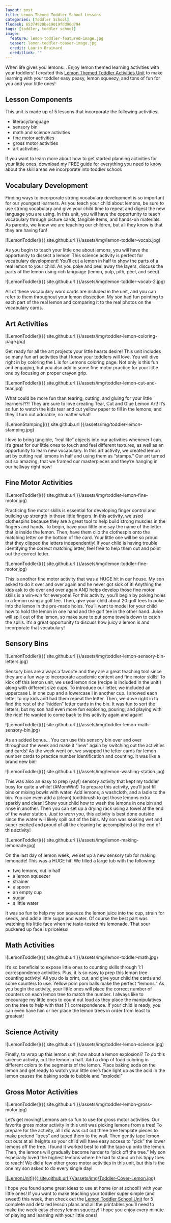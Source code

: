 ```yaml
---
layout: post
title: Lemon Themed Toddler School Lessons
categories: [Toddler School]
flodesk: 65374920be19019fdd96d794
tags: [toddler, toddler school]
image:
  feature: lemon-toddler-featured-image.jpg
  teaser: lemon-toddler-teaser-image.jpg
  credit: Laurin Brainard
  creditlink: ""
---
```

When life gives you lemons… Enjoy lemon themed learning activities with your toddlers! I created this [Lemon Themed Toddler Activities Unit](https://www.teacherspayteachers.com/Product/Toddler-Activities-Lesson-Plans-Lemon-Preschool-Curriculum-Letter-L-4616157?st=af76699ab021192774b95a849e291d33&utm_source=PB%20Blog&utm_campaign=Lemon%20Toddler%20School%20Unit) to make learning with your toddler easy peasy, lemon squeezy, and tons of fun for you and your little ones! 

## Lesson Components 
This unit is made up of 5 lessons that incorporate the following activities:
- literacy/language 
- sensory bin 
- math and science activities 
- fine motor activities
- gross motor activities 
- art activities

If you want to learn more about how to get started planning activities for your little ones, download my FREE guide for everything you need to know about the skill areas we incorporate into toddler school:

<div id="fd-form-65374920be19019fdd96d794"></div>
<script>
  window.fd('form', {
    formId: '65374920be19019fdd96d794',
    containerEl: '#fd-form-65374920be19019fdd96d794'
  });
</script>

## Vocabulary Development

Finding ways to incorporate strong vocabulary development is so important for our youngest learners. As you teach your child about lemons, be sure to use strong vocabulary and give your child time to repeat and digest the new language you are using. In this unit, you will have the opportunity to teach vocabulary through picture cards, tangible items, and hands-on materials. As parents, we know we are teaching our children, but all they know is that they are having fun! 

![LemonToddler]({{ site.github.url }}/assets/img/lemon-toddler-vocab.jpg)

As you begin to teach your little one about lemons, you will have the opportunity to dissect a lemon! This science activity is perfect for vocabulary development! You’ll cut a lemon in half to show the parts of a real lemon to your child. As you poke and peel away the layers, discuss the parts of the lemon using rich language (lemon, pulp, pith, peel, and seed). 

![LemonToddler]({{ site.github.url }}/assets/img/lemon-toddler-vocab-2.jpg)

All of these vocabulary word cards are included in the unit, and you can refer to them throughout your lemon dissection. My son had fun pointing to each part of the real lemon and comparing it to the real photos on the vocabulary cards. 

## Art Activities 

![LemonToddler]({{ site.github.url }}/assets/img/toddler-lemon-coloring-page.jpg)

Get ready for all the art projects your little hearts desire! This unit includes so many fun art activities that I know your toddlers will love. You will dive right in by coloring the L is for Lemons coloring page. Not only is this fun and engaging, but you also add in some fine motor practice for your little one by focusing on proper crayon grip.

![LemonToddler]({{ site.github.url }}/assets/img/toddler-lemon-cut-and-tear.jpg)

What could be more fun than tearing, cutting, and gluing for your little learners?!?! They are sure to love creating Tear, Cut and Glue Lemon Art! It’s so fun to watch the kids tear and cut yellow paper to fill in the lemons, and they’ll turn out adorable, no matter what! 

![LemonStamping]({{ site.github.url }}/assets/img/toddler-lemon-stamping.jpg)

I love to bring tangible, “real life” objects into our activities whenever I can. It’s great for our little ones to touch and feel different textures, as well as an opportunity to learn new vocabulary. In this art activity, we created lemon art by cutting real lemons in half and using them as “stamps.” Our art turned out so amazing, that we framed our masterpieces and they’re hanging in our hallway right now! 

## Fine Motor Activities 

![LemonToddler]({{ site.github.url }}/assets/img/toddler-lemon-fine-motor.jpg)

Practicing fine motor skills is essential for developing finger control and building up strength in those little fingers. In this activity, we used clothespins because they are a great tool to help build strong muscles in the fingers and hands. To begin, have your little one say the name of the letter that is inside the lemon. Then, have them clip the clothespin onto the matching letter on the bottom of the card. Your little one will be so proud that they clipped the letters independently! If your child is having trouble identifying the correct matching letter, feel free to help them out and point out the correct letter. 

![LemonToddler]({{ site.github.url }}/assets/img/lemon-toddler-fine-motor.jpg)

This is another fine motor activity that was a HUGE hit in our house. My son asked to do it over and over again and he never got sick of it! Anything the kids ask to do over and over again AND helps develop those fine motor skills is a win-win for everyone! For this activity, you’ll begin by poking holes in a lemon using a golf tee. Then, give your child about 20 golf tees to poke into the lemon in the pre-made holes. You’ll want to model for your child how to hold the lemon in one hand and the golf tee in the other hand. Juice will spill out of the lemon, so make sure to put some towels down to catch the spills. It’s a great opportunity to discuss how juicy a lemon is and incorporate that vocabulary! 

## Sensory Bins 

![LemonToddler]({{ site.github.url }}/assets/img/toddler-lemon-sensory-bin-letters.jpg)

Sensory bins are always a favorite and they are a great teaching tool since they are a fun way to incorporate academic content and fine motor skills! To kick off this lemon unit, we used lemon rice (recipe is included in the unit!) along with different size cups. To introduce our letter, we included an uppercase L in one cup and a lowercase l in another cup. I showed each letter to my kids and had them repeat the letter. Then, we dove right in to find the rest of the “hidden” letter cards in the bin. It was fun to sort the letters, but my son had even more fun exploring, pouring, and playing with the rice! He wanted to come back to this activity again and again! 

![LemonToddler]({{ site.github.url }}/assets/img/toddler-lemon-math-sensory-bin.jpg)

As an added bonus… You can use this sensory bin over and over throughout the week and make it “new” again by switching out the activities and cards! As the week went on, we swapped the letter cards for lemon number cards to practice number identification and counting. It was like a brand new bin! 

![LemonToddler]({{ site.github.url }}/assets/img/lemon-washing-station.jpg)

This was also an easy to prep (yay!) sensory activity that kept my toddler busy for quite a while! (#MomWin!) To prepare this activity, you’ll just fill bins or mixing bowls with water. Add lemons, a washcloth, and a ladle to the bin. You can even add a (clean) toothbrush to get those lemons extra sparkly and clean! Show your child how to wash the lemons in one bin and rinse in another. Then you can set up a drying rack using a towel at the end of the water station. _Just to warn you,_ this activity is best done outside since the water will likely spill out of the bins. My son was soaking wet and super excited and proud of all the cleaning he accomplished at the end of this activity!

![LemonToddler]({{ site.github.url }}/assets/img/lemon-making-lemonade.jpg)

On the last day of lemon week, we set up a new sensory tub for making lemonade! This was a HUGE hit! We filled a large tub with the following:
- two lemons, cut in half
- a lemon squeezer
- strainer
- a spoon
- an empty cup
- sugar
- a little water

It was so fun to help my son squeeze the lemon juice into the cup, strain for seeds, and add a little sugar and water. Of course the best part was watching his little face when he taste-tested his lemonade. That sour puckered up face is priceless! 

## Math Activities

![LemonToddler]({{ site.github.url }}/assets/img/lemon-toddler-math.jpg)

It’s so beneficial to expose little ones to counting skills through 1:1 correspondence activities. Plus, it is so easy to prep this lemon tree counting activity! All you do is print, cut, and give your child the cards and some counters to use. Yellow pom pom balls make the perfect “lemons.” 
As you begin the activity, your little ones will place the correct number of counters on each lemon tree to match the number. I always like to encourage my little ones to count out loud as they place the manipulatives on the tree to help with that 1:1 correspondence. If your child is ready, you can even have him or her place the lemon trees in order from least to greatest! 

## Science Activity 

![LemonToddler]({{ site.github.url }}/assets/img/toddler-lemon-science.jpg)

Finally, to wrap up this lemon unit, how about a lemon explosion!? To do this science activity, cut the lemon in half. Add a drop of food coloring in different colors to the segments of the lemon. Place baking soda on the lemon and get ready to watch your little one’s face light up as the acid in the lemon causes the baking soda to bubble and “explode!” 

## Gross Motor Activities 

![LemonToddler]({{ site.github.url }}/assets/img/toddler-lemon-gross-motor.jpg)

Let’s get moving! Lemons are so fun to use for gross motor activities. Our favorite gross motor activity in this unit was picking lemons from a tree! To prepare for the activity, all I did was cut out three tree template pieces to make pretend “trees” and taped them to the wall. Then gently tape lemon cut outs at all heights so your child will have easy access to “pick” the lower lemons off the tree. I found it worked best to roll the tape up onto the lemon. Then, the lemons will gradually become harder to “pick off the tree.” My son especially loved the highest lemons where he had to stand on his tippy toes to reach! We did a few other gross motor activities in this unit, but this is the one my son asked to do every single day!


[![LemonUnit]({{ site.github.url }}/assets/img/Toddler-Cover-Lemon.jpg)](https://www.teacherspayteachers.com/Product/Toddler-Activities-Lesson-Plans-Lemon-Preschool-Curriculum-Letter-L-4616157?st=af76699ab021192774b95a849e291d33&utm_source=PB%20Blog&utm_campaign=Lemon%20Toddler%20School%20Unit)


I hope you found some great ideas to use at home (or at school!) with your little ones! If you want to make teaching your toddler super simple (and sweet!) this week, then check out the [Lemon Toddler School Unit](https://www.teacherspayteachers.com/Product/Toddler-Activities-Lesson-Plans-Lemon-Preschool-Curriculum-Letter-L-4616157?st=af76699ab021192774b95a849e291d33&utm_source=PB%20Blog&utm_campaign=Lemon%20Toddler%20School%20Unit) for 5 complete and detailed lesson plans and all the printables you’ll need to make the week easy cheesy lemon squeezy! I hope you enjoy every minute of playing and learning with your little ones!

